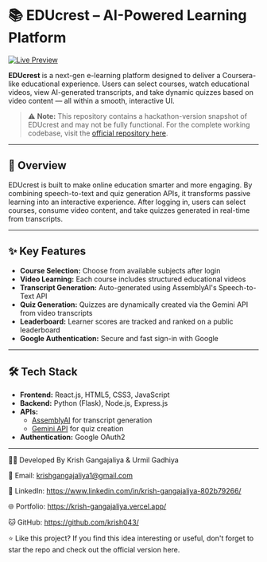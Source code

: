 # 📚 EDUcrest – AI-Powered Learning Platform

[![Live Preview](https://img.shields.io/badge/Live%20Site-Visit--Now-0aa1ff?style=for-the-badge&logo=vercel&logoColor=white)](https://educrest.vercel.app/)

**EDUcrest** is a next-gen e-learning platform designed to deliver a Coursera-like educational experience. Users can select courses, watch educational videos, view AI-generated transcripts, and take dynamic quizzes based on video content — all within a smooth, interactive UI.

> ⚠️ **Note:** This repository contains a hackathon-version snapshot of EDUcrest and may not be fully functional. For the complete working codebase, visit the [official repository here](https://github.com/urmilgadhiya18/EduCREST).

---

## 🚀 Overview

EDUcrest is built to make online education smarter and more engaging. By combining speech-to-text and quiz generation APIs, it transforms passive learning into an interactive experience. After logging in, users can select courses, consume video content, and take quizzes generated in real-time from transcripts.

---

## ✨ Key Features

- **Course Selection:** Choose from available subjects after login  
- **Video Learning:** Each course includes structured educational videos  
- **Transcript Generation:** Auto-generated using AssemblyAI's Speech-to-Text API  
- **Quiz Generation:** Quizzes are dynamically created via the Gemini API from video transcripts  
- **Leaderboard:** Learner scores are tracked and ranked on a public leaderboard  
- **Google Authentication:** Secure and fast sign-in with Google  

---

## 🛠 Tech Stack

- **Frontend:** React.js, HTML5, CSS3, JavaScript  
- **Backend:** Python (Flask), Node.js, Express.js  
- **APIs:**  
  - [AssemblyAI](https://www.assemblyai.com/) for transcript generation  
  - [Gemini API](https://deepmind.google/technologies/gemini/) for quiz creation  
- **Authentication:** Google OAuth2  

---

👨‍💻 Developed By
Krish Gangajaliya & Urmil Gadhiya

📧 Email: krishgangajaliya1@gmail.com

🔗 LinkedIn: https://www.linkedin.com/in/krish-gangajaliya-802b79266/

🌐 Portfolio: https://krish-gangajaliya.vercel.app/

🐱 GitHub: https://github.com/krish043/

⭐ Like this project?
If you find this idea interesting or useful, don't forget to star the repo and check out the official version here.
